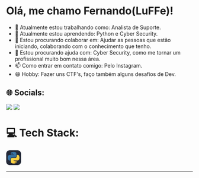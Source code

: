 # Olá, me chamo Fernando(LuFFe)!


- 🔭 Atualmente estou trabalhando como: Analista de Suporte.
- 🌱 Atualmente estou aprendendo: Python e Cyber Security.
- 👯 Estou procurando colaborar em: Ajudar as pessoas que estão iniciando, colaborando com o conhecimento que tenho.
- 🤔 Estou procurando ajuda com: Cyber Security, como me tornar um profissional muito bom nessa área.
- 📫 Como entrar em contato comigo: Pelo Instagram.
- 😄 Hobby: Fazer uns CTF's, faço também alguns desafios de Dev.

## 🌐 Socials:
<div>
  <a href="https://github.com/lufffe">
    
  <a href="https://www.instagram.com/i_am_luff3/" target="_blank"><img src="https://img.shields.io/badge/-Instagram-%23E4405F?style=for-the-badge&logo=instagram&logoColor=white" target="_blank"></a>
  <a href="https://www.linkedin.com/in/fernando-costa-8271751bb/" target="_blank"><img src="https://img.shields.io/badge/-LinkedIn-%230077B5?style=for-the-badge&logo=linkedin&logoColor=white" target="_blank"></a> 
    
</div>

# 💻 Tech Stack:
<!--<img width="40" display="block" height="40" src="https://github.com/tandpfun/skill-icons/blob/main/icons/HTML.svg">-->
<img width="40" display="block" height="40" src="https://github.com/tandpfun/skill-icons/blob/main/icons/Python-Dark.svg">
<!--<img width="40" height="40" src="https://github.com/tandpfun/skill-icons/blob/main/icons/CSS.svg"> 
<!--<img width="40" height="40" src="https://github.com/tandpfun/skill-icons/blob/main/icons/JavaScript.svg">  -->
<!--<img width="40" height="40" src="https://github.com/tandpfun/skill-icons/blob/main/icons/NodeJS-Dark.svg">  -->
<!--<img width="40" height="40" src="https://github.com/tandpfun/skill-icons/blob/main/icons/CS.svg">  -->
  
 
 


---
<!--[![](https://visitcount.itsvg.in/api?id=LuFFe&label=Profile%20Views&color=1&icon=2&pretty=false)](https://visitcount.itsvg.in)-->

<!-- Proudly created with GPRM ( https://gprm.itsvg.in ) -->
